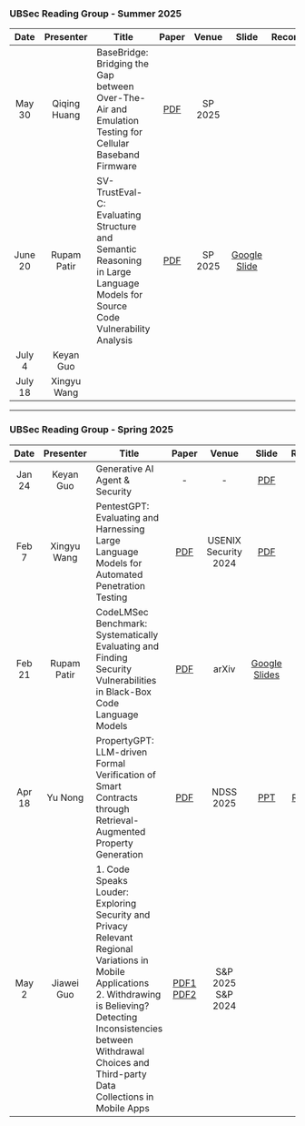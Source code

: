 
### UBSec Reading Group - Summer 2025

|Date|Presenter|Title|Paper|Venue|Slide|Recording|
|:-:|:-:|-|:-:|:-:|:-:|:-:|
|May 30| Qiqing Huang | BaseBridge: Bridging the Gap between Over-The-Air and Emulation Testing for Cellular Baseband Firmware | [PDF](https://csdl-downloads.ieeecomputer.org/proceedings/sp/2025/2236/00/223600b101.pdf?Expires=1748620859&Policy=eyJTdGF0ZW1lbnQiOlt7IlJlc291cmNlIjoiaHR0cHM6Ly9jc2RsLWRvd25sb2Fkcy5pZWVlY29tcHV0ZXIub3JnL3Byb2NlZWRpbmdzL3NwLzIwMjUvMjIzNi8wMC8yMjM2MDBiMTAxLnBkZiIsIkNvbmRpdGlvbiI6eyJEYXRlTGVzc1RoYW4iOnsiQVdTOkVwb2NoVGltZSI6MTc0ODYyMDg1OX19fV19&Signature=wRrhJuUiJs6OA5xRmABIE7jZkwtAuoe3zw2CpiqGCS~ZqebG5iuugEagbzB8QnTsDnoPG1wbEHriqslQdh8wkkdVTCuqqgAOjwsPnik4Nbm~ZKoHDBK8wsN2U1NE-kECfoTaMcftbVQEcjEYHx-Gyik2AqG29~-ScZUebMPHBkpppRqUa3-1znPITlICFNRP4UCSL4o~oqhhscz805K9RAB~BvxJTROxSNrW8RSmQVTFpSx96FXTX2FCDmUVUmsOhFyWJO4dt401J63yvzTk-ZzWgAUr6xG4G8S-~ZKbbxrO7UyZMK6FKdYo~e2t3GJYbF2PEE4J-NyO2VvpuiUOLg__&Key-Pair-Id=K12PMWTCQBDMDT)  | SP 2025 | | |
|June 20| Rupam Patir | SV-TrustEval-C: Evaluating Structure and Semantic Reasoning in Large Language Models for Source Code Vulnerability Analysis | [PDF](https://arxiv.org/pdf/2505.20630) | SP 2025 | [Google Slide](https://docs.google.com/presentation/d/1W800oMKjd2iADNKn7xQR7ZXq7mfUkylSClk627xitGg/edit?usp=sharing) | |
|July 4| Keyan Guo | | | | | | 
|July 18| Xingyu Wang | | | | | | 


---

### UBSec Reading Group - Spring 2025

|Date|Presenter|Title|Paper|Venue|Slide|Recording|
|:-:|:-:|-|:-:|:-:|:-:|:-:|
|Jan 24|Keyan Guo|Generative AI Agent & Security|-|-|[PDF](./Resource/Spring2025/Generative%20AI%20Agents.pdf)|-|
|Feb 7|Xingyu Wang|PentestGPT: Evaluating and Harnessing Large Language Models for Automated Penetration Testing|[PDF](https://www.usenix.org/system/files/usenixsecurity24-deng.pdf)|USENIX Security 2024|[PDF](./Resource/Spring2025/Pentestwith%20LLM.pdf)|-|
|Feb 21| Rupam Patir | CodeLMSec Benchmark: Systematically Evaluating and Finding Security Vulnerabilities in Black-Box Code Language Models | [PDF](https://arxiv.org/pdf/2302.04012) | arXiv | [Google Slides](https://docs.google.com/presentation/d/1lHTKFVmZTK9rdzx7QA9bSxzcLLWBtdTBwVVJd_4bcKg/edit?usp=sharing) |-|
|Apr 18| Yu Nong | PropertyGPT: LLM-driven Formal Verification of Smart Contracts through Retrieval-Augmented Property Generation | [PDF](https://arxiv.org/abs/2405.02580) | NDSS 2025 | [PPT](./Resource/Spring2025/Yu_PropertyGPT.pptx) | [Recording](https://buffalo.box.com/s/lsidt3ds8z4qf8w4blbk8027fmnfm4ke) |
|May 2| Jiawei Guo | 1. Code Speaks Louder: Exploring Security and Privacy Relevant Regional Variations in Mobile Applications <br> 2. Withdrawing is Believing? Detecting Inconsistencies between Withdrawal Choices and Third-party Data Collections in Mobile Apps | [PDF1](https://chapering.github.io/pubs/sp25jiawei.pdf) <br> [PDF2](https://ieeexplore.ieee.org/stamp/stamp.jsp?tp=&arnumber=10646600)| S&P 2025 <br> S&P 2024  | | |


